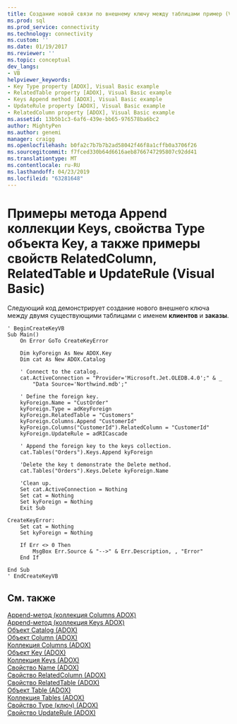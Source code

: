 ```yaml
---
title: Создание новой связи по внешнему ключу между таблицами пример (Visual Basic) | Документация Майкрософт
ms.prod: sql
ms.prod_service: connectivity
ms.technology: connectivity
ms.custom: ''
ms.date: 01/19/2017
ms.reviewer: ''
ms.topic: conceptual
dev_langs:
- VB
helpviewer_keywords:
- Key Type property [ADOX], Visual Basic example
- RelatedTable property [ADOX], Visual Basic example
- Keys Append method [ADOX], Visual Basic example
- UpdateRule property [ADOX], Visual Basic example
- RelatedColumn property [ADOX], Visual Basic example
ms.assetid: 13b5b1c3-6af6-439e-bb65-976578ba6bc2
author: MightyPen
ms.author: genemi
manager: craigg
ms.openlocfilehash: b0fa2c7b7b7b2ad58042f46f8a1cffb0a3706f26
ms.sourcegitcommit: f7fced330b64d6616aeb8766747295807c92dd41
ms.translationtype: MT
ms.contentlocale: ru-RU
ms.lasthandoff: 04/23/2019
ms.locfileid: "63281648"
---
```

# <a name="keys-append-method-key-type-relatedcolumn-relatedtable-and-updaterule-properties-example-vb"></a>Примеры метода Append коллекции Keys, свойства Type объекта Key, а также примеры свойств RelatedColumn, RelatedTable и UpdateRule (Visual Basic)
Следующий код демонстрирует создание нового внешнего ключа между двумя существующими таблицами с именем **клиентов** и **заказы**.  
  
```  
' BeginCreateKeyVB  
Sub Main()  
    On Error GoTo CreateKeyError  
  
    Dim kyForeign As New ADOX.Key  
    Dim cat As New ADOX.Catalog  
  
    ' Connect to the catalog.  
    cat.ActiveConnection = "Provider='Microsoft.Jet.OLEDB.4.0';" & _  
        "Data Source='Northwind.mdb';"  
  
    ' Define the foreign key.  
    kyForeign.Name = "CustOrder"  
    kyForeign.Type = adKeyForeign  
    kyForeign.RelatedTable = "Customers"  
    kyForeign.Columns.Append "CustomerId"  
    kyForeign.Columns("CustomerId").RelatedColumn = "CustomerId"  
    kyForeign.UpdateRule = adRICascade  
  
    ' Append the foreign key to the keys collection.  
    cat.Tables("Orders").Keys.Append kyForeign  
  
    'Delete the key t demonstrate the Delete method.  
    cat.Tables("Orders").Keys.Delete kyForeign.Name  
  
    'Clean up.  
    Set cat.ActiveConnection = Nothing  
    Set cat = Nothing  
    Set kyForeign = Nothing  
    Exit Sub  
  
CreateKeyError:  
    Set cat = Nothing  
    Set kyForeign = Nothing  
  
    If Err <> 0 Then  
        MsgBox Err.Source & "-->" & Err.Description, , "Error"  
    End If  
  
End Sub  
' EndCreateKeyVB  
```  
  
## <a name="see-also"></a>См. также  
 [Append-метод (коллекция Columns ADOX)](../../../ado/reference/adox-api/append-method-adox-columns.md)   
 [Append-метод (коллекция Keys ADOX)](../../../ado/reference/adox-api/append-method-adox-keys.md)   
 [Объект Catalog (ADOX)](../../../ado/reference/adox-api/catalog-object-adox.md)   
 [Объект Column (ADOX)](../../../ado/reference/adox-api/column-object-adox.md)   
 [Коллекция Columns (ADOX)](../../../ado/reference/adox-api/columns-collection-adox.md)   
 [Объект Key (ADOX)](../../../ado/reference/adox-api/key-object-adox.md)   
 [Коллекция Keys (ADOX)](../../../ado/reference/adox-api/keys-collection-adox.md)   
 [Свойство Name (ADOX)](../../../ado/reference/adox-api/name-property-adox.md)   
 [Свойство RelatedColumn (ADOX)](../../../ado/reference/adox-api/relatedcolumn-property-adox.md)   
 [Свойство RelatedTable (ADOX)](../../../ado/reference/adox-api/relatedtable-property-adox.md)   
 [Объект Table (ADOX)](../../../ado/reference/adox-api/table-object-adox.md)   
 [Коллекция Tables (ADOX)](../../../ado/reference/adox-api/tables-collection-adox.md)   
 [Свойство Type (ключ) (ADOX)](../../../ado/reference/adox-api/type-property-key-adox.md)   
 [Свойство UpdateRule (ADOX)](../../../ado/reference/adox-api/updaterule-property-adox.md)
